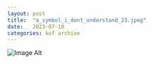 ```yaml
---
layout:	post
title:	"a_symbol_i_dont_understand_23.jpeg"
date:	2023-07-10
categories:	kof archive
---
```


![Image Alt](https://k0f.github.io/assets/a_symbol_i_dont_understand_23.jpeg)
